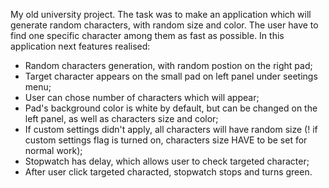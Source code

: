 My old university project.
The task was to make an application which will generate random characters, with random size and color. The user have to find one specific character among them as fast as possible. 
In this application next features realised:
  - Random characters generation, with random postion on the right pad;
  - Target character appears on the small pad on left panel under seetings menu;
  - User can chose number of characters which will appear;
  - Pad's background color is white by default, but can be changed on the left panel, as well as characters size and color;
  - If custom settings didn't apply, all characters will have random size (! if custom settings flag is turned on, characters size HAVE to be set for normal work);
  - Stopwatch has delay, which allows user to check targeted character;
  - After user click targeted characted, stopwatch stops and turns green.
